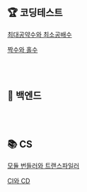 ## 🏆 **코딩테스트**

[최대공약수와 최소공배수](https://github.com/kminzy/codingtest/blob/main/minzy/%EC%B5%9C%EB%8C%80%EA%B3%B5%EC%95%BD%EC%88%98%EC%99%80%20%EC%B5%9C%EC%86%8C%EA%B3%B5%EB%B0%B0%EC%88%98.py)

[짝수와 홀수](https://github.com/kminzy/codingtest/blob/main/minzy/%EC%A7%9D%EC%88%98%EC%99%80%20%ED%99%80%EC%88%98.py)


<br><br>

## 🎯 **백엔드**

<br><br>

## 📚 **CS**
[모듈 번들러와 트랜스파일러](https://two-infinity-and-beyond.tistory.com/80)

[CI와 CD](https://two-infinity-and-beyond.tistory.com/81)